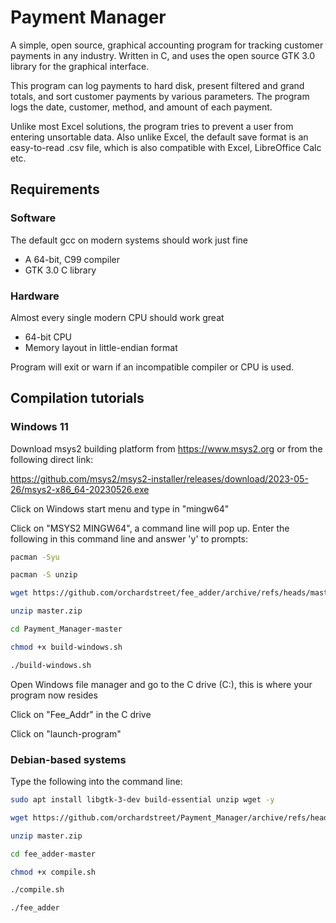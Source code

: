 Payment Manager
========================

A simple, open source, graphical accounting program for tracking customer payments in any industry.  Written in C, and uses the open source GTK 3.0 library for the graphical interface.

This program can log payments to hard disk, present filtered and grand totals, and sort customer payments by various parameters.  The program logs the date, customer, method, and amount of each payment.

Unlike most Excel solutions, the program tries to prevent a user from entering unsortable data.  Also unlike Excel, the default save format is an easy-to-read .csv file, which is also compatible with Excel, LibreOffice Calc etc.

Requirements
------------
### Software
The default gcc on modern systems should work just fine

* A 64-bit, C99 compiler
* GTK 3.0 C library

### Hardware
Almost every single modern CPU should work great

* 64-bit CPU
* Memory layout in little-endian format

Program will exit or warn if an incompatible compiler or CPU is used.

Compilation tutorials
------------
### Windows 11
Download msys2 building platform from https://www.msys2.org or from the following direct link:

https://github.com/msys2/msys2-installer/releases/download/2023-05-26/msys2-x86_64-20230526.exe

Click on Windows start menu and type in "mingw64"

Click on "MSYS2 MINGW64", a command line will pop up.   Enter the following in this command line and answer 'y' to prompts:

```bash
pacman -Syu

pacman -S unzip

wget https://github.com/orchardstreet/fee_adder/archive/refs/heads/master.zip

unzip master.zip

cd Payment_Manager-master

chmod +x build-windows.sh

./build-windows.sh
```

Open Windows file manager and go to the C drive (C:\), this is where your program now resides

Click on "Fee_Addr" in the C drive

Click on "launch-program"

### Debian-based systems
Type the following into the command line:

```bash
sudo apt install libgtk-3-dev build-essential unzip wget -y

wget https://github.com/orchardstreet/Payment_Manager/archive/refs/heads/master.zip

unzip master.zip

cd fee_adder-master

chmod +x compile.sh

./compile.sh

./fee_adder
```


